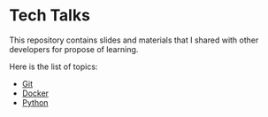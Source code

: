 # Tech Talks

This repository contains slides and materials that I shared with other developers for propose of learning.

Here is the list of topics:
* [Git](./git)
* [Docker](./docker)
* [Python](./python)